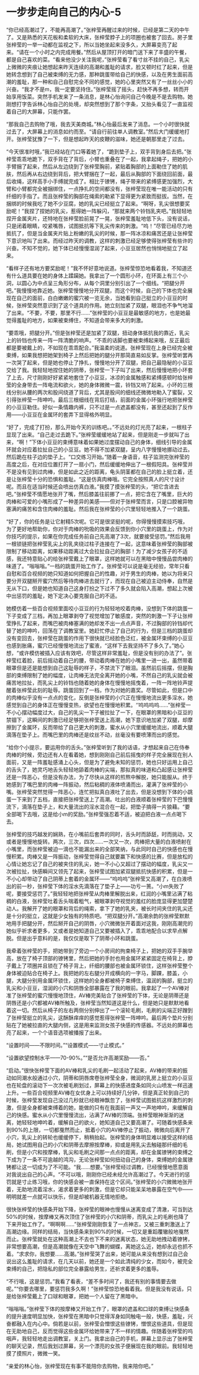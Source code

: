 # 一步步走向自己的内心-5

“你已经高潮过了，不能再高潮了。”张梓莹再醒过来的时候，已经是第二天的中午了。又是熟悉的天花板和柔软的大床，张梓莹脖子上的项圈也被套了回去。房子里张梓莹的一举一动都在监视之下，所以当她坐起来没多久，大屏幕变亮了起来。“请在一个小时之内完成用餐。”然后从屋顶打开的暗门送下来了丰盛的午餐，都是自己喜欢的菜。“看来他没少关注我呢，”张梓莹看了看寸丝不挂的自己，乳尖上微微的夹痕让她想起来昨天连续的高潮和羞耻的请求，脸又顿时红了起来，但是她转念想到了自己被束缚的无力感，那种跳蛋带给自己的快感，以及在男生面前高潮的羞耻，那一种和自己自慰完全不同的感觉，她的心里突然又有了一丝丝小小的兴奋。“我才不是m，我一定要坚持住。”张梓莹摇了摇头，赶快不再多想，转而开始享用饭菜。突然手机发来了一条消息，是林心怡询问自己今晚是不是去购物。她刚想打字告诉林心怡自己的处境，却突然想到了那个字条，又抬头看见了一直监视着自己的大屏幕，只能作罢。

“那我自己去购物了哦，我去天美商城。”林心怡最后发来了消息。一个小时很快就过去了，大屏幕上的消息如约而至。“请自行前往单人调教室。”然后大门缓缓地打开。张梓莹犹豫了一下，但是想起昨天的皮鞭的滋味，她还是朝那里走了过去。

“今天很准时哦，”我已经站在门口等着她了，“跪到垫子上，双手背到身后去把。”张梓莹乖乖地跪下，双手背在了背后，小臂也重叠在了一起，我拿起绳子，把她的小手臂捆了起来，然后从左边绕到了张梓莹胸前，紧贴着胸部的上面勒住了她的肌肤，然后再从右边绕到背后，把大臂捆在了一起，最后从胸部的下面绕回前面，最后收绳，这样高手小手缚就完成了。相比于镣铐，绳子带来的紧缚感更加强烈，大臂和小臂都完全被捆绑住，一点挣扎的空间都没有，张梓莹现在唯一能活动的只有纤细的手指了。而且张梓莹的胸部在绳索的勒紧下显得更为紧致而挺拔。当然，在捆绑的时候我吃了她不少豆腐，她的乳尖已经挺立了起来。“啊呀，乳尖很想要奖励呢！”我捏了捏她的乳尖，惹得她一阵躲闪，“那就来两个铃铛乳夹吧。”我轻轻地捏开金属夹片，还特地在张梓莹脸前晃了一晃，张梓莹羞耻地低下头，没有说话，只是闭着眼睛，咬紧嘴唇，试图抵抗等下乳尖传来的刺激。“呜！”尽管已经尽力地抵抗了，但是当金属夹片贴上粉嫩的乳尖的时候，那一阵冰凉和痛苦还是让张梓莹下意识地叫了出来。而经过昨天的调教，这样的刺激已经足够使得张梓莹有些许的兴奋。不知不觉的，她下体已经慢慢湿润了起来，小豆豆居然也悄悄地挺立了起来。

“看样子还有地方要奖励呢！”我不怀好意地说道。张梓莹惊恐地看着我，不知道还有什么道具要在她的身体上蹂躏她。我拿出了一个圆形小环，在环面上有三个小洞，以圆心为中点呈三角形分布，从每个洞里分别引出了一个细线。“把腿分开吧。”我慢慢地靠近她。张梓莹慢慢地分开双腿，而这个时候，自己的下体也完全展现在自己的面前，白白嫩嫩的蜜穴被一览无余，当她看到自己挺立的小豆豆的时候，张梓莹突然意识到了这个道具的作用。她立刻加紧了双腿，眼泪也不争气地溜了出来。“不要，不要，那里不行……”张梓莹的小豆豆是最敏感的地方，也是她最觉得羞耻的地方，如果被束缚住，不知道会带来多大的刺激。

“要乖哦，把腿分开。”但是张梓莹还是加紧了双腿，扭动身体抵抗我的靠近，乳尖上的铃铛也传来一阵一阵清脆的响声。“不乖的话脚也要被束缚起来哦，反正最后都是要被戴上的，不如现在乖乖配合。”我温柔的说道。张梓莹现在上身已经完全被束缚，如果我想把她架到椅子上然后把她的腿分开那简直易如反掌。张梓莹听罢再一次哭了起来，但是她也停止了挣扎，慢慢地分开了双腿，把自己最隐秘的小豆豆交给了我。我轻轻地捏住她的阴蒂，张梓莹一下子叫了出来，然后慢慢地把小环套了上去，尺寸刚刚好好紧紧地套住了小豆豆，冰凉的金属触感和紧缚感顿时给张梓莹的全身带去一阵电流和欲火，她的身体微微一震，铃铛又响了起来。小环的三根线分别从腰的两次和股间绕道了背后，尤其是股间的细线还微微地勒入了蜜裂，又引得张梓莹一阵呻吟。最后三根细线在背后打结，前面的金属小环强行地把张梓莹的小豆豆勒住。好似一条情趣内裤，只不过是一点遮盖都没有，甚至还起到了反作用——小豆豆在金属环的套弄下显得格外明显。

“好了，完成了打扮，那么开始今天的训练吧。。”不远处的灯光亮了起来，一根柱子显现了出来。“自己走过去跪下。”张梓莹缓缓地站了起来，但是刚走一步就叫了出来，“啊！”下体小豆豆的束缚意味着如果她过度摆动自己的身体，细线引导的金属环就会对应着拉扯自己的小豆豆。她不得不加紧双腿，呈内八字慢慢地挪动过去。然后跪在柱子边的垫子上。“口交练习开始。”随着一身语音，柱子监测完张梓莹的高度之后，在对应位置打开了一扇小门，然后缓缓地伸出了一根假阳具。张梓莹并不是没有见到过肉棒，但是如此之近的距离，龟头阴茎都在自己的脸上挺立着，还是让张梓莹十分的恐惧和羞耻。“这是仿真肉棒哦。它完全按照真人的尺寸设计呢。而且在适当时候还会喷出仿真白液。”我摸了摸张梓莹的头，“把它含进去吧。”张梓莹不情愿地张开了嘴，然后膝盖往前挪了一点，把它含在了嘴里，巨大的肉棒和可爱的小嘴形成了一种差异的美感——但对于张梓莹而言，只是口腔被异物塞满的痛苦和含住肉棒的羞耻。然后我在张梓莹的小穴里轻轻地推入了一个跳蛋。

“好了，你的任务是让它射精5次呢。它可是很坚挺的呢，你得慢慢摸索技巧哦，为了更好地帮助你，你对于肉棒的吮吸的效果会反馈到你小穴里的跳蛋上，作为对你技巧的提示，如果在你完成任务前自己先高潮了3次，就要接受惩罚。”然后我用一根锁链把张梓莹乳尖上的乳夹绕过柱子连接在了一起，这意味着张梓莹的胸部被限制了移动距离，如果移动距离过大会拉扯自己的胸部！为了减少女孩子的不适感，我还特意贴心的给张梓莹戴上了眼罩，这样她就可以在黑暗中慢慢品尝肉棒的味道了。“嗡嗡嗡。”一档的跳蛋开始工作了。张梓莹可以说是毫无经验，常年只看自慰和百合视频的她只知道如何把握自己的性趣，对于男生的肉棒，她以为将来只要分开双腿掰开蜜穴然后等待肉棒进去就行了，而现在自己被迫主动侍奉，自然是无从下口，但是她也知道自己这身打扮之下过不了多久就会陷入高潮，想起上次被中出惩罚的羞耻，她下定决心要克服自己的不适。

她模仿着一些百合视频里面咬小豆豆的行为轻轻地咬着肉棒，没想到下体的跳蛋一下子变成了三档，再加上眼罩剥夺了视觉增加了敏感度，突然的刺激一下子让张梓莹挣扎了起来，而嘴巴被肉棒塞满的她却发不出一点点声音，不过胸部的铃铛却代替了她的呻吟，回荡在了调教室里。她赶忙停止了自己的行为，但是三档的跳蛋却没有变回去，张梓莹在跳蛋的作用下很快就已经脸色泛红，被金属环束缚的小豆豆也感到胀痛，蜜穴已经慢慢地流出了蜜液，“这样下去我坚持不了多久了。”她心想，“或许模仿被插入应该有效吧，尽管这样非常羞耻，但是没有别的办法了”。张梓莹红着脸，前后摇动着自己的腰，带动着肉棒在她的小嘴里一进一出，虽然带着眼罩但是还是能想到自己这耻辱的样子，不禁流下了眼泪。虽然前后摇摆，但是胸部的束缚限制了她的幅度，让肉棒无法完全离开她的小嘴，不然自己的乳尖就会被痛苦地拉扯，而乳尖上的铃铛也随着她的身体在慢慢地摇曳着，一阵一阵地铃声提醒着张梓莹此刻的耻辱。跳蛋回到了一档，作为对她的嘉奖。尽管如此，但是口中的肉棒似乎没有一点点的变化，反倒是张梓莹的小穴正在慢慢地流出更多淫水，她感觉到自己的身体正在慢慢变热，欲望也在慢慢地积累。‘’呜呜呜呜……”张梓莹一不小心摆动幅度过大，自己的乳尖一下子被拉扯了一下，在眼罩的黑暗和小豆豆的禁锢下，这瞬间的刺激已经足够把张梓莹送上高潮，她下意识地加紧了双腿，却摩擦到了金属环，反而带给了自己更大的刺激，蜜水从小穴里缓缓地流出，顺着大腿滴落在垫子上。而嘴巴里的肉棒还是纹丝不动，丝毫没有要喷薄而出的感觉。

“给你个小提示，要运用你的舌头。”张梓莹听到了我的话语，才想起来自己在侍奉肉棒的时候，旁边还有人在看着她，想到刚刚自己前后摇曳的样子完全展现在别人面前，又是一阵羞耻感涌上心头，但是为了避免未知的惩罚，她也只好运用上自己的舌头了，她灵巧地舌头轻轻地舔着肉棒的尖端，那拟真的味道和凸起感让张梓莹还是一阵恶心，但是没有办法，为了尽快从这样的煎熬中解脱，她只能服从。终于她感到了嘴巴里的肉棒一阵振动，然后粘稠的液体喷涌而出，灌满了张梓莹的小嘴。张梓莹突然觉得一阵恶心，连忙把拟真白液吐了出去，但是没想到下体的小跳蛋一下来到了五档，直接把张梓莹送上了高潮。吐出的白液顺着张梓莹的下巴慢慢流下，滴落在垫子上，和大量流出的淫水混合在一起，把垫子搞得一片狼藉。“要全部喝下去哦，这是给小m的奖励。”张梓莹强忍着不适，被迫把白液一点点喝下去。

张梓莹的技巧越发的娴熟，在小嘴前后套弄的同时，舌头时而舔舐，时而挑动，又或者是慢慢地旋转。两次，三次，四次……一次又一次，肉棒把大量的白液喷射在小嘴里，而张梓莹被迫一滴也不能漏出来的全部笑纳，与此同时自己的快感也在慢慢积累。肉棒又是一阵振动，张梓莹觉得自己就要赢下和快感的比赛，但是放松的心情让她忘记了自己的被夹住的乳尖，她一不小心又超过了摆动的幅度，乳尖又一次被拉扯，快感瞬间又领先了起来，张梓莹试图加紧双腿抵抗快感的积累，但是一不小心却带动了自己阴蒂上套着的金属环——“呜呜呜”张梓莹又高潮了，在白液喷出的前一秒，张梓莹下体的淫水先滴落在了垫子上——功亏一篑。“小m失败了呢，要接受惩罚了。”我轻轻地把张梓莹从肉棒里解脱出来，红润的小嘴里沾满了粘稠的白液，张梓莹吐着舌头喘着粗气，被眼罩剥夺视觉的羞红的脸庞显得更加楚楚动人。我解开了她的眼罩和背后的绳索，拿下了她的乳夹，被长时间夹住的乳尖还是十分的挺立，这就是少女独有的特质吧。“把双腿分开。”高潮余韵的张梓莹默默地用手把腿分开，然后掰开自己的阴唇，小穴微微张开着面对这我，刚刚高潮完的她似乎祈求者更多，又或者是她知道自己又要被插入了，乖乖地配合以求早点解脱。但是出乎意料的是，我仅仅是取下了阴蒂小环和跳蛋。

我牵着张梓莹的手，把她带到了旁边一个小房间的拘束椅子上，把她的双手手腕举高，放在了椅子顶部的镣铐里，然后把她的手肘也用金属环紧紧固定在椅背上，脖子戴上了项圈并且锁在了椅子背上，纤细的腰部也被金属环锁住，这样张梓莹整个身体被迫贴合在椅子上。我把她的左右腿分开成横向的一字马，脚踝，膝盖，小腿，大腿分别用金属环锁住，这样她的全身都被椅子束缚住，温润的胸部，挺立的乳尖和小豆豆，湿润的小穴和阴唇全部暴露在了我的眼前。我拿起了一个AV棒对准了张梓莹的蜜穴慢慢地顶住，AV棒完美贴合了张梓莹的下体，无论是阴蒂还是阴唇还是小穴都被AV棒所触及，张梓莹当然知道这是什么，但是她只是默默地看着这一切。然后从椅子的左右两侧分别伸出了一个滚轮毛刷，毛刷的尖端正好蹭到了张梓莹挺立的乳尖，这酥酥痒痒的感觉惹得张梓莹一阵呻吟。最后两个垫片分别贴在了她被拉直的大腿内侧，这是用来监测女孩子快感的传感器。不远处的屏幕也亮了起来，一个个语音选项被播报了出来。

“设置时间——不限时间。”“设置模式——寸止模式。”

“设置欲望控制水平——70-90%。”“是否允许高潮奖励——否。”

“启动。”很快张梓莹下面的AV棒和乳尖的毛刷一起活动了起来，AV棒的带来的振动如同潮水般通过小穴，阴蒂和阴唇席卷张梓莹全身，微润的乳房上挺立的小豆豆也在轮盘的滚动下一次次被毛刷划过，屏幕上的快感进度条如同火山喷发一样迅速上升。一些百合视频里AV棒在女优身上可以持续好几分钟，但是真正轮到自己的时候，张梓莹发现自己没过几秒就已经眼神飘忽了，张梓莹试图抵抗这样激烈的刺激，但是全身都被束缚着的她，能做的只有在我面前一声又一声地呻吟，来缓解自己的快感。蜜水从小穴里慢慢流出，沾满了AV棒的顶端。张梓莹眼神渐渐的迷离，她轻轻地呻吟着，缓解自己的欲火，她知道自己又要高潮了。可随着快感条来到90%的上限，一切都戛然而止，抵着小穴的AV棒停止了振动，微微向后离开了小穴，乳尖上的转轮也缓缓停下，稍稍抬起。张梓莹的身体明显难以接受这样的结局，她试图用自己的小穴和阴蒂去摩擦按摩棒，抑或是用乳尖去触碰那纤细的毛刷，但是小穴和按摩棒，乳尖和毛刷之间那一点点的距离，却在金属镣铐的束缚之下成为了一条不可逾越的鸿沟，无论张梓莹如何扭动自己的身体，束缚她的金属镣铐都让这一切成为了不可能。“我……想要。”张梓莹经过调教，已经慢慢地愿意面对我说出自己的心声。“不可以哦，刚刚你已经未经允许高潮过了。今天进行的惩罚就是寸止练习哦，你的快感会被一直保持在这个区间。”张梓莹的小穴微微地张开着，无助地流着淫水，渴求着更多的刺激，但是它却只能呆呆地暴露在空气中——明明就差一点就可以快乐，但是却被机器无情地拒绝。

很快张梓莹的快感条开始下降，张梓莹的眼神也慢慢从迷离变成了清澈，可当到达50%的时候，按摩棒又再次顶住了张梓莹的小穴和阴蒂，而乳尖上的毛刷也降了下来开始工作了。“啊啊啊……”张梓莹刚刚恢复了一点神志，又被三重刺激送上了高潮边缘。同样的结局，当快感条来到90%的时候，一切又是重蹈覆辙般地戛然而止。张梓莹就处在这种高潮上不去也下不来的迷离状态，她无助地拽动着镣铐，非常想要高潮，但是高潮就像在天空中飞舞的蝴蝶，离她这么近，她却永远也抓不着。“求求你，我想要……高潮。”张梓莹哭了出来，她可能从来没有想到过自己会说出这么羞耻的请求，在几天以前，她还是一个如此清纯的少女，而如今，被完全束缚的自己，把隐私的部位完全暴露给男生，还祈求着更多的羞辱。

“不行哦，这是惩罚。”我看了看表，“差不多时间了，我还有别的事情要去做呢。”“你要去哪里，要惩罚我多久啊！”张梓莹惊恐地看着我。但是我没有说话，只是给张梓莹戴上了口球和眼罩，把她一个人留在了黑暗中。

“嗡嗡嗡。”张梓莹下体的按摩棒又开始工作了，眼罩的遮盖和口球的束缚让快感条的提升速度明显加快，张梓莹在黑暗中只觉得浑身如同触电一般，快感，羞耻，兴奋都融入在内心中。倘若是以前，张梓莹会憎恨这些镣铐，憎恨这些道具，但是现在无助地自己，反而觉得这些金属环给她带来了不一样的情趣。伴随着张梓莹的呜咽声，我轻轻地走出调教室，关上门。我拿出自己的手机，屏幕上显示出了张梓莹的聊天记录，然后我划过屏幕，另一个漂亮的女孩子便展现在我的眼前。我轻轻地摸了摸照片，微微一笑。

“亲爱的林心怡，张梓莹现在有事不能陪你去购物，我来陪你吧。” 

  

  

  

  

  

